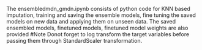 The ensembledmdn_gmdn.ipynb consists of python code for KNN based imputation, training and saving the ensemble models, fine tuning the saved models on new data and applying them on unseen data. 
The saved ensembled models, finetuned models, finetuned model weights are also provided
#Note Donot forget to log transform the target variables before passing them through StandardScaler transformation. 
